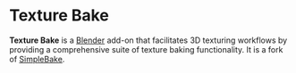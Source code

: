 # Texture Bake

**Texture Bake** is a [Blender](https://www.blender.org) add-on that facilitates
3D texturing workflows by providing a comprehensive suite of texture baking functionality.
It is a fork of [SimpleBake](https://blendermarket.com/products/simplebake---simple-pbr-and-other-baking-in-blender-2).

